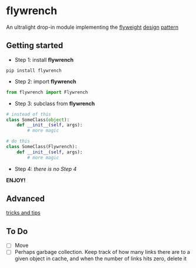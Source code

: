 # flywrench

An ultralight drop-in module implementing the [flyweight](https://en.wikipedia.org/wiki/Flyweight_pattern) [design](https://refactoring.guru/design-patterns/flyweight) [pattern](http://w3sdesign.com/?gr=s06&ugr=proble#gf)

## Getting started

- Step 1: install **flywrench**

```
pip install flywrench
```

- Step 2: import **flywrench**

```python
from flywrench import Flywrench
```

- Step 3: subclass from **flywrench**

```python
# instead of this
class SomeClass(object):
    def __init__(self, args):
        # more magic
```

```python
# do this
class SomeClass(Flywrench):
    def __init__(self, args):
        # more magic
```

- Step 4: *there is no Step 4*

**ENJOY!**

## Advanced

[tricks and tips](advanced.md)

## To Do

- [ ] Move
- [ ] Perhaps garbage collection. Keep track of how many links there are to a given object in cache, and when the number of links hits zero, delete it
